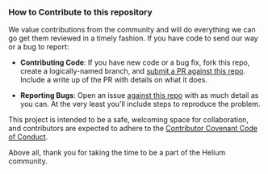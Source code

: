 ### How to Contribute to this repository

We value contributions from the community and will do everything we can go get them reviewed in a timely fashion. If you have code to send our way or a bug to report:

* **Contributing Code**: If you have new code or a bug fix, fork this repo, create a logically-named branch, and [submit a PR against this repo](https://github.com/helium/api-examples/issues). Include a write up of the PR with details on what it does.

* **Reporting Bugs**: Open an issue [against this repo](https://github.com/helium/api-examples/issues) with as much detail as you can. At the very least you'll include steps to reproduce the problem.

This project is intended to be a safe, welcoming space for collaboration, and contributors are expected to adhere to the [Contributor Covenant Code of Conduct](http://contributor-covenant.org/).

Above all, thank you for taking the time to be a part of the Helium community.
